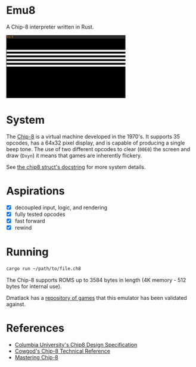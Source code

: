 # Emu8
A Chip-8 interpreter written in Rust.

![demo gif](docs/demo.gif)

# System
The [Chip-8](https://en.wikipedia.org/wiki/CHIP-8) is a virtual machine developed in the 1970's.
It supports 35 opcodes, has a 64x32 pixel display, and is capable of producing a single beep tone.
The use of two different opcodes to clear (`00E0`) the screen and draw (`Dxyn`) it means that games are inherently flickery.

See [the chip8 struct's docstring](src/chip8.rs) for more system details.

# Aspirations
 - [x] decoupled input, logic, and rendering
 - [x] fully tested opcodes
 - [x] fast forward
 - [x] rewind

# Running
```bash
cargo run ~/path/to/file.ch8
```

The Chip-8 supports ROMS up to 3584 bytes in length (4K memory - 512 bytes for internal use).

Dmatlack has a [repository of games](https://github.com/dmatlack/chip8/tree/master/roms/games) that this emulator has been validated against.

# References
 - [Columbia University's Chip8 Design Specification](http://www.cs.columbia.edu/~sedwards/classes/2016/4840-spring/designs/Chip8.pdf)
 - [Cowgod's Chip-8 Technical Reference](http://devernay.free.fr/hacks/chip8/C8TECH10.HTM)
 - [Mastering Chip-8](http://mattmik.com/files/chip8/mastering/chip8.html)
